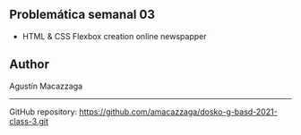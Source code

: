 
## Problemática semanal 03

- HTML & CSS Flexbox creation  online newspapper


## Author

Agustín Macazzaga

---

GitHub repository: https://github.com/amacazzaga/dosko-g-basd-2021-class-3.git
